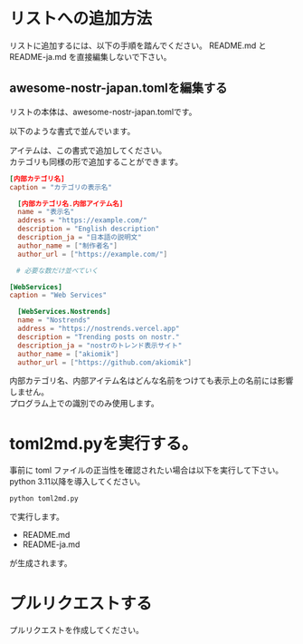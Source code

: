 # リストへの追加方法
リストに追加するには、以下の手順を踏んでください。
README.md と README-ja.md を直接編集しないで下さい。

## awesome-nostr-japan.tomlを編集する
リストの本体は、awesome-nostr-japan.tomlです。

以下のような書式で並んでいます。

アイテムは、この書式で追加してください。  
カテゴリも同様の形で追加することができます。

```toml
[内部カテゴリ名]
caption = "カテゴリの表示名"

  [内部カテゴリ名.内部アイテム名]
  name = "表示名"
  address = "https://example.com/"
  description = "English description"
  description_ja = "日本語の説明文"
  author_name = ["制作者名"]
  author_url = ["https://example.com/"]

　# 必要な数だけ並べていく

[WebServices]
caption = "Web Services"

  [WebServices.Nostrends]
  name = "Nostrends"
  address = "https://nostrends.vercel.app"
  description = "Trending posts on nostr."
  description_ja = "nostrのトレンド表示サイト"
  author_name = ["akiomik"]
  author_url = ["https://github.com/akiomik"]
```

内部カテゴリ名、内部アイテム名はどんな名前をつけても表示上の名前には影響しません。  
プログラム上での識別でのみ使用します。

# toml2md.pyを実行する。
事前に toml ファイルの正当性を確認されたい場合は以下を実行して下さい。
python 3.11以降を導入してください。

`python toml2md.py`

で実行します。

+ README.md
+ README-ja.md

が生成されます。

# プルリクエストする
プルリクエストを作成してください。
